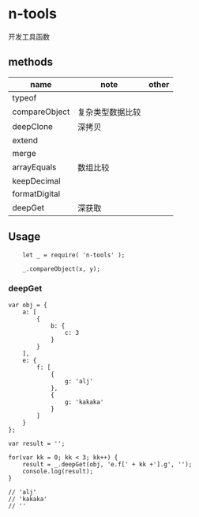 # n-tools
开发工具函数

## methods
| name | note | other |
| --- | --- | --- |
| typeof |  |  |
| compareObject | 复杂类型数据比较 |  |
| deepClone | 深拷贝 |  |
| extend |  |  |
| merge |  |  |
| arrayEquals | 数组比较 |  |
| keepDecimal |  |  |
| formatDigital |  |  |
| deepGet | 深获取 |  |

## Usage

```
    let _ = require( 'n-tools' );

    _.compareObject(x, y);
```

### deepGet

```
var obj = {
    a: [
        {
            b: {
                c: 3
            }
        }
    ],
    e: {
        f: [
            {
                g: 'alj'
            },
            {
                g: 'kakaka'
            }
        ]
    }
};

var result = '';

for(var kk = 0; kk < 3; kk++) {
	result = _.deepGet(obj, 'e.f[' + kk +'].g', '');
	console.log(result);
}

// 'alj'
// 'kakaka'
// ''
```
